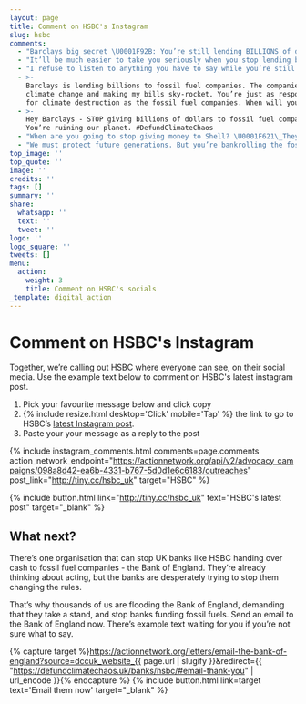 ```yaml
---
layout: page
title: Comment on HSBC's Instagram
slug: hsbc
comments:
  - "Barclays big secret \U0001F92B: You’re still lending BILLIONS of dollars a year to the world’s worst fossil fuel companies. The same fossil fuel companies driving up our energy bills, making record profits, and making the climate crisis worse. When will you stop funding climate destruction? {{ page_url }} #DefundClimateChaos #StopJackdaw"
  - "It’ll be much easier to take you seriously when you stop lending billions of dollars to the fossil fuel industry. $167 BILLION since 2016?! \U0001F621 Until you stop funding fossil fuels you’re part of the problem. {{ page_url }} #DefundClimateChaos"
  - "I refuse to listen to anything you have to say while you’re still bankrolling fossil fuel companies. It’s ridiculous \U0001F92C. You can’t go on lending billions of dollars to the people causing the climate crisis, and expect to be taken seriously. #DefundClimateChaos"
  - >-
    Barclays is lending billions to fossil fuel companies. The companies causing
    climate change and making my bills sky-rocket. You’re just as responsible
    for climate destruction as the fossil fuel companies. When will you stop?
  - >-
    Hey Barclays - STOP giving billions of dollars to fossil fuel companies.
    You’re ruining our planet. #DefundClimateChaos
  - "When are you going to stop giving money to Shell? \U0001F621\_They’re causing the climate crisis AND at this very moment trying to drill in the North Sea for oil that won’t bring my bills down. Shame on you Barclays. {{ page_url }} #StopJackdaw"
  - "We must protect future generations. But you’re bankrolling the fossil fuel companies behind the climate crisis. You should be ashamed of yourself \U0001F6A8"
top_image: ''
top_quote: ''
image: ''
credits: ''
tags: []
summary: ''
share:
  whatsapp: ''
  text: ''
  tweet: ''
logo: ''
logo_square: ''
tweets: []
menu:
  action:
    weight: 3
    title: Comment on HSBC's socials
_template: digital_action
---
```


# Comment on HSBC's Instagram

Together, we’re calling out HSBC where everyone can see, on their social media. Use the example text below to comment on HSBC's latest instagram post.

1. Pick your favourite message below and click copy
2. {% include resize.html desktop='Click' mobile='Tap' %} the link to go to HSBC’s [latest Instagram post](http://tiny.cc/hsbc_uk).
3. Paste your your message as a reply to the post

{% include instagram_comments.html comments=page.comments action_network_endpoint="https://actionnetwork.org/api/v2/advocacy_campaigns/098a8d42-ea6b-4331-b767-5d0d1e6c6183/outreaches" post_link="http://tiny.cc/hsbc_uk"  target="HSBC" %}

{% include button.html link="http://tiny.cc/hsbc_uk" text="HSBC's latest post" target="_blank" %}

## What next?

There’s one organisation that can stop UK banks like HSBC handing over cash to fossil fuel companies - the Bank of England. They’re already thinking about acting, but the banks are desperately trying to stop them changing the rules.

That’s why thousands of us are flooding the Bank of England, demanding that they take a stand, and stop banks funding fossil fuels. Send an email to the Bank of England now. There’s example text waiting for you if you’re not sure what to say.

{% capture target %}https://actionnetwork.org/letters/email-the-bank-of-england?source=dccuk_website_{{ page.url | slugify }}&redirect={{ "https://defundclimatechaos.uk/banks/hsbc/#email-thank-you" | url_encode }}{% endcapture %}
{% include button.html link=target text='Email them now' target="_blank" %}
